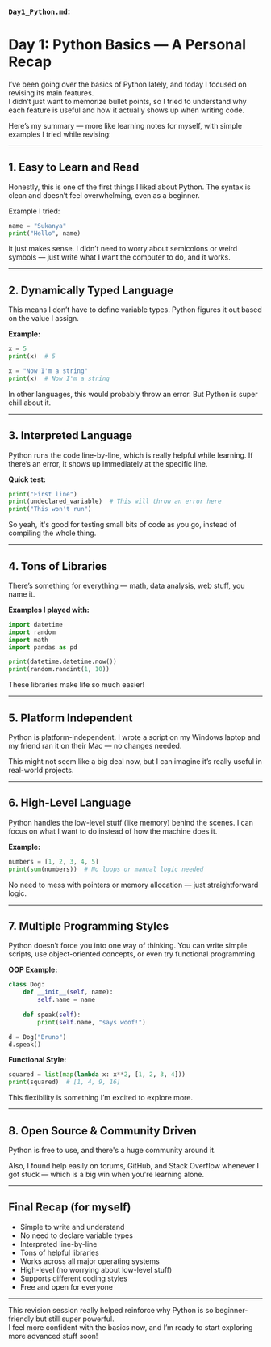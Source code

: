 ###  `Day1_Python.md`:

#  Day 1: Python Basics — A Personal Recap

I’ve been going over the basics of Python lately, and today I focused on revising its main features.  
I didn’t just want to memorize bullet points, so I tried to understand why each feature is useful and how it actually shows up when writing code.

Here’s my summary — more like learning notes for myself, with simple examples I tried while revising:

---

## 1. Easy to Learn and Read

Honestly, this is one of the first things I liked about Python. The syntax is clean and doesn’t feel overwhelming, even as a beginner.

Example I tried:

```python
name = "Sukanya"
print("Hello", name)
```

It just makes sense. I didn’t need to worry about semicolons or weird symbols — just write what I want the computer to do, and it works.

---

## 2.  Dynamically Typed Language

This means I don’t have to define variable types. Python figures it out based on the value I assign.

**Example:**

```python
x = 5
print(x)  # 5

x = "Now I'm a string"
print(x)  # Now I'm a string
```

In other languages, this would probably throw an error. But Python is super chill about it.

---

## 3.  Interpreted Language

Python runs the code line-by-line, which is really helpful while learning. If there’s an error, it shows up immediately at the specific line.

**Quick test:**

```python
print("First line")
print(undeclared_variable)  # This will throw an error here
print("This won't run")
```

So yeah, it's good for testing small bits of code as you go, instead of compiling the whole thing.

---

## 4.  Tons of Libraries

There’s something for everything — math, data analysis, web stuff, you name it.

**Examples I played with:**

```python
import datetime
import random
import math
import pandas as pd

print(datetime.datetime.now())
print(random.randint(1, 10))
```

These libraries make life so much easier!

---

## 5.  Platform Independent

Python is platform-independent. I wrote a script on my Windows laptop and my friend ran it on their Mac — no changes needed.

This might not seem like a big deal now, but I can imagine it’s really useful in real-world projects.

---

## 6.  High-Level Language

Python handles the low-level stuff (like memory) behind the scenes. I can focus on what I want to do instead of how the machine does it.

**Example:**

```python
numbers = [1, 2, 3, 4, 5]
print(sum(numbers))  # No loops or manual logic needed
```

No need to mess with pointers or memory allocation — just straightforward logic.

---

## 7.  Multiple Programming Styles

Python doesn’t force you into one way of thinking. You can write simple scripts, use object-oriented concepts, or even try functional programming.

**OOP Example:**

```python
class Dog:
    def __init__(self, name):
        self.name = name
    
    def speak(self):
        print(self.name, "says woof!")

d = Dog("Bruno")
d.speak()
```

**Functional Style:**

```python
squared = list(map(lambda x: x**2, [1, 2, 3, 4]))
print(squared)  # [1, 4, 9, 16]
```

This flexibility is something I’m excited to explore more.

---

## 8.  Open Source & Community Driven

Python is free to use, and there's a huge community around it.

Also, I found help easily on forums, GitHub, and Stack Overflow whenever I got stuck — which is a big win when you're learning alone.

---

##  Final Recap (for myself)

- Simple to write and understand  
- No need to declare variable types  
- Interpreted line-by-line  
- Tons of helpful libraries  
- Works across all major operating systems  
- High-level (no worrying about low-level stuff)  
- Supports different coding styles  
- Free and open for everyone  

---

 This revision session really helped reinforce why Python is so beginner-friendly but still super powerful.  
I feel more confident with the basics now, and I’m ready to start exploring more advanced stuff soon!


